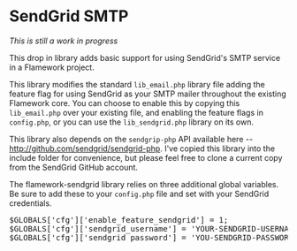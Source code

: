 SendGrid SMTP
===

*This is still a work in progress*

This drop in library adds basic support for using SendGrid's SMTP service in a Flamework project.

This library modifies the standard <code>lib_email.php</code> library file adding the feature flag for using SendGrid as your SMTP mailer throughout the existing Flamework core. You can choose to enable this by copying this <code>lib_email.php</code> over your existing file, and enabling the feature flags in <code>config.php</code>, or you can use the <code>lib_sendgrid.php</code> library on its own.

This library also depends on the <code>sendgrip-php</code> API available here -- http://github.com/sendgrid/sendgrid-php. I've copied this library into the include folder for convenience, but please feel free to clone a current copy from the SendGrid GitHub account.

The flamework-sendgrid library relies on three additional global variables. Be sure to add these to your <code>config.php</code> file and set with your SendGrid credentials.

<pre>$GLOBALS['cfg']['enable_feature_sendgrid'] = 1;
$GLOBALS['cfg']['sendgrid_username'] = 'YOUR-SENDGRID-USERNAME';
$GLOBALS['cfg']['sendgrid_password'] = 'YOU-SENDGRID-PASSWORD';</pre>
